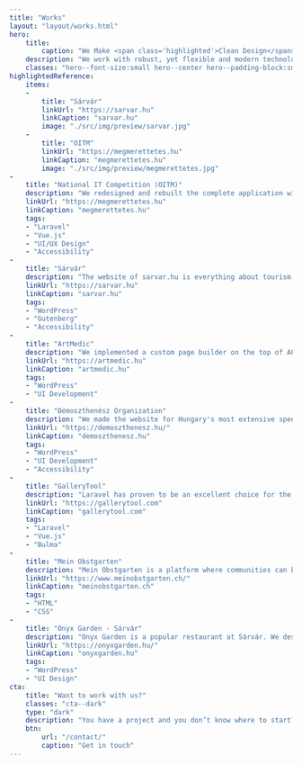 ```yaml
---
title: "Works"
layout: "layout/works.html"
hero:
    title:
        caption: "We Make <span class='highlighted'>Clean Design</span><br>and <span class='highlighted'>Modern Code</span>"
    description: "We work with robust, yet flexible and modern technologies."
    classes: "hero--font-size:small hero--center hero--padding-block:small"
highlightedReference:
    items:
    -
        title: "Sárvár"
        linkUrl: "https://sarvar.hu"
        linkCaption: "sarvar.hu"
        image: "./src/img/preview/sarvar.jpg"
    -
        title: "OITM"
        linkUrl: "https://megmerettetes.hu"
        linkCaption: "megmerettetes.hu"
        image: "./src/img/preview/megmerettetes.jpg"
-
    title: "National IT Competition (OITM)"
    description: "We redesigned and rebuilt the complete application with Laravel and manage the whole competition for the 3rd year now."
    linkUrl: "https://megmerettetes.hu"
    linkCaption: "megmerettetes.hu"
    tags:
    - "Laravel"
    - "Vue.js"
    - "UI/UX Design"
    - "Accessibility"
-
    title: "Sárvár"
    description: "The website of sarvar.hu is everything about tourism. It is operated by the TDM of Sárvár to serve the goals of the city and its wellness. A modern, visual, clean design with fast performance."
    linkUrl: "https://sarvar.hu"
    linkCaption: "sarvar.hu"
    tags:
    - "WordPress"
    - "Gutenberg"
    - "Accessibility"
-
    title: "ArtMedic"
    description: "We implemented a custom page builder on the top of ACF to tackle the complexity of the variant layouts."
    linkUrl: "https://artmedic.hu"
    linkCaption: "artmedic.hu"
    tags:
    - "WordPress"
    - "UI Development"
-
    title: "Démoszthenész Organization"
    description: "We made the website for Hungary's most extensive speech therapist organization with expert search functionality and listing."
    linkUrl: "https://demoszthenesz.hu/"
    linkCaption: "demoszthenesz.hu"
    tags:
    - "WordPress"
    - "UI Development"
    - "Accessibility"
-
    title: "GalleryTool"
    description: "Laravel has proven to be an excellent choice for the GalleryTool Artwork Management Application. Manage, categorize, show, export, embed all of your artworks."
    linkUrl: "https://gallerytool.com"
    linkCaption: "gallerytool.com"
    tags:
    - "Laravel"
    - "Vue.js"
    - "Bulma"
-
    title: "Mein Obstgarten"
    description: "Mein Obstgarten is a platform where communities can buy or sell fruits, products or trees for picking. We built the new UI based on the static wireframe."
    linkUrl: "https://www.meinobstgarten.ch/"
    linkCaption: "meinobstgarten.ch"
    tags:
    - "HTML"
    - "CSS"
-
    title: "Onyx Garden - Sárvár"
    description: "Onyx Garden is a popular restaurant at Sárvár. We designed a modern website with a custom and visual reservation system where the guests can pick their table and appointment."
    linkUrl: "https://onyxgarden.hu/"
    linkCaption: "onyxgarden.hu"
    tags:
    - "WordPress"
    - "UI Design"
cta:
    title: "Want to work with us?"
    classes: "cta--dark"
    type: "dark"
    description: "You have a project and you don’t know where to start? Feel free to contact us to discuss you project’s details. Maybe we can help you."
    btn:
        url: "/contact/"
        caption: "Get in touch"
---
```

